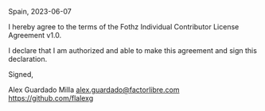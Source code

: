 Spain, 2023-06-07

I hereby agree to the terms of the Fothz Individual Contributor License
Agreement v1.0.

I declare that I am authorized and able to make this agreement and sign this
declaration.

Signed,

Alex Guardado Milla alex.guardado@factorlibre.com https://github.com/flalexg
